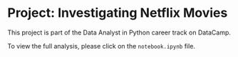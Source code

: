 # Project: Investigating Netflix Movies

This project is part of the Data Analyst in Python career track on DataCamp.

To view the full analysis, please click on the `notebook.ipynb` file.
